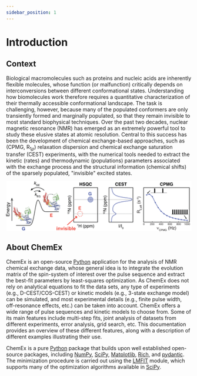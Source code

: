 ```yaml
---
sidebar_position: 1
---
```


# Introduction

## Context

Biological macromolecules such as proteins and nucleic acids are inherently
flexible molecules, whose function (or malfunction) critically depends on
interconversions between different conformational states. Understanding how
biomolecules work therefore requires a quantitative characterization of their
thermally accessible conformational landscape. The task is challenging, however,
because many of the populated conformers are only transiently formed and
marginally populated, so that they remain invisible to most standard biophysical
techniques. Over the past two decades, nuclear magnetic resonance (NMR) has
emerged as an extremely powerful tool to study these elusive states at atomic
resolution. Central to this success has been the development of chemical
exchange-based approaches, such as (CPMG, R$_{1ρ}$) relaxation dispersion and
chemical exchange saturation transfer (CEST) experiments, with the numerical
tools needed to extract the kinetic (rates) and thermodynamic (populations)
parameters associated with the exchange process and the structural information
(chemical shifts) of the sparsely populated, "invisible" excited states.


![exchange_cest_cpmg_figure](/img/exchange_cest_cpmg_figure.png)

## About ChemEx

ChemEx is an open-source [Python](https://www.python.org) application for the
analysis of NMR chemical exchange data, whose general idea is to integrate the
evolution matrix of the spin-system of interest over the pulse sequence and
extract the best-fit parameters by least-squares optimization. As ChemEx does
not rely on analytical equations to fit the data sets, any type of experiments
(e.g., D-CEST/COS-CEST) or kinetic models (e.g., 3-state exchange model) can be
simulated, and most experimental details (e.g., finite pulse width,
off-resonance effects, etc.) can be taken into account. ChemEx offers a wide
range of pulse sequences and kinetic models to choose from. Some of its main
features include multi-step fits, joint analysis of datasets from different
experiments, error analysis, grid search, etc. This documentation provides an
overview of these different features, along with a description of different
examples illustrating their use.

ChemEx is a pure [Python](https://www.python.org) package that builds upon well
established open-source packages, including [NumPy](https://numpy.org),
[SciPy](https://scipy.org), [Matplotlib](https://matplotlib.org),
[Rich](https://rich.readthedocs.io/en/stable/), and
[pydantic](https://pydantic-docs.helpmanual.io). The minimization procedure is
carried out using the [LMFIT](https://lmfit.github.io/lmfit-py/) module, which
supports many of the optimization algorithms available in
[SciPy](https://scipy.org/).
